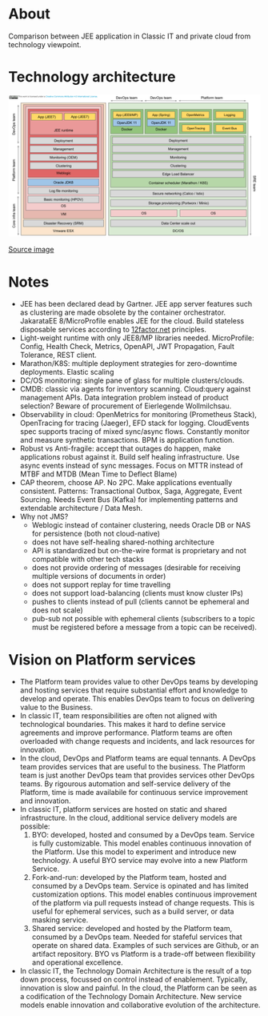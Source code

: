 # About

Comparison between JEE application in Classic IT and private cloud from technology viewpoint.

# Technology architecture

![JEE Technology stack cloud vs classic](./0000-JEE-classic-vs-cloud-technology-architecture.svg)

[Source image](https://docs.google.com/presentation/d/1XKH50tbcgSswZFIBNtuN8qkmvSUdr5ooEhVdqnXcuQs/edit?usp=sharing)

# Notes

- JEE has been declared dead by Gartner. JEE app server features such as
  clustering are made obsolete by the container orchestrator. JakarataEE 8/MicroProfile
  enables JEE for the cloud. Build stateless disposable services according to
  [12factor.net](http://12factor.net) principles.
- Light-weight runtime with only JEE8/MP libraries needed. MicroProfile: Config,
  Health Check, Metrics, OpenAPI, JWT Propagation, Fault Tolerance, REST client. 
- Marathon/K8S: multiple deployment strategies for zero-downtime deployments. Elastic scaling
- DC/OS monitoring: single pane of glass for multiple clusters/clouds.
- CMDB: classic via agents for inventory scanning. Cloud:query against management APIs.
  Data integration problem instead of product selection? Beware of procurement of Eierlegende Wollmilchsau. 
- Observability in cloud: OpenMetrics for monitoring (Prometheus Stack),
  OpenTracing for tracing (Jaeger), EFD stack for logging. CloudEvents spec
  supports tracing of mixed sync/async flows. Constantly monitor and measure
  synthetic transactions. BPM is application function.
- Robust vs Anti-fragile: accept that outages do happen, make applications
  robust against it. Build self healing infrastructure. Use async events instead
  of sync messages. Focus on MTTR instead of MTBF and MTDB (Mean Time to Deflect
  Blame)
- CAP theorem, choose AP. No 2PC. Make applications eventually consistent.
  Patterns: Transactional Outbox, Saga, Aggregate, Event Sourcing. Needs Event Bus (Kafka)
  for implementing patterns and extendable architecture / Data Mesh. 
- Why not JMS?
  - Weblogic instead of container clustering, needs Oracle DB or NAS for persistence (both not cloud-native)
  - does not have self-healing shared-nothing architecture
  - API is standardized but on-the-wire format is proprietary and not compatible with other tech stacks
  - does not provide ordering of messages (desirable for receiving multiple versions of documents in order)
  - does not support replay for time travelling
  - does not support load-balancing (clients must know cluster IPs)
  - pushes to clients instead of pull (clients cannot be ephemeral and does not scale)
  - pub-sub not possible with ephemeral clients (subscribers to a topic must
    be registered before a message from a topic can be received).
    
# Vision on Platform services

- The Platform team provides value to other DevOps teams by developing and hosting services that require substantial effort
  and knowledge to develop and operate. This enables DevOps team to focus on delivering value to the Business.
- In classic IT, team responsibilities are often not aligned with technological boundaries. This makes it hard to define 
  service agreements and improve performance. Platform teams are often overloaded with change requests and 
  incidents, and lack resources for innovation.
- In the cloud, DevOps and Platform teams are equal tennants. A DevOps team provides services that are useful to the business.
  The Platform team is just another DevOps team that provides services other DevOps teams. By rigourous automation and
  self-service delivery of the Platform, time is made availabile for continuous service improvement and innovation.
- In classic IT, platform services are hosted on static and shared infrastructure. In the cloud, additional service delivery
  models are possible:
  1. BYO: developed, hosted and consumed by a DevOps team. 
     Service is fully customizable. 
     This model enables continuous innovation of the Platform.
     Use this model to experiment and introduce new technology.
     A useful BYO service may evolve into a new Platform Service.
  2. Fork-and-run: developed by the Platform team, hosted and consumed by a DevOps team. 
     Service is opinated and has limited customization options.
     This model enables continuous improvement of the platform via pull requests instead of change requests.
     This is useful for ephemeral services, such as a build server, or data masking service. 
  3. Shared service: developed and hosted by the Platform team, consumed by a DevOps team.
     Needed for stafeful services that operate on shared data. Examples of such services are Github, or an
     artifact repository.
  BYO vs Platform is a trade-off between flexibility and operational excellence.
- In classic IT, the Technology Domain Architecture is the result of a top down process, focussed on control instead 
  of enablement. Typically, innovation is slow and painful. In the cloud, the Platform can be seen as a codification 
  of the Technology Domain Architecture. New service models enable innovation and collaborative evolution of the
  architecture.
